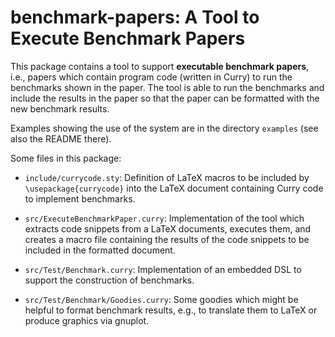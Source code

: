 benchmark-papers: A Tool to Execute Benchmark Papers
====================================================

This package contains a tool to support **executable benchmark papers**,
i.e., papers which contain program code (written in Curry)
to run the benchmarks shown in the paper. The tool is able
to run the benchmarks and include the results in the paper
so that the paper can be formatted with the new benchmark
results.


Examples showing the use of the system are in the
directory `examples` (see also the README there).


Some files in this package:

* `include/currycode.sty`: Definition of LaTeX macros to be included by
  `\usepackage{currycode}` into the LaTeX document containing
  Curry code to implement benchmarks.

* `src/ExecuteBenchmarkPaper.curry`: Implementation of the tool which extracts
  code snippets from a LaTeX documents, executes them, and creates a
  macro file containing the results of the code snippets to be
  included in the formatted document.

* `src/Test/Benchmark.curry`: Implementation of an embedded DSL to support
  the construction of benchmarks.

* `src/Test/Benchmark/Goodies.curry`: Some goodies which might be helpful
  to format benchmark results, e.g., to translate them to LaTeX
  or produce graphics via gnuplot.
